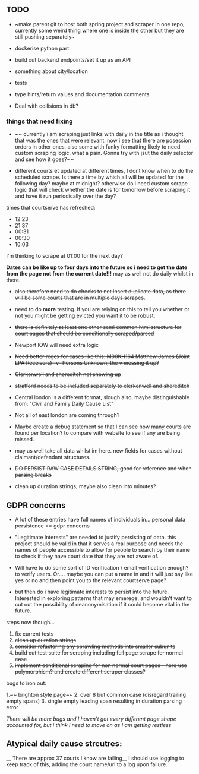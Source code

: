 ## TODO

 
- ~make parent git to host both spring project and scraper in one repo, currently some weird thing where one is inside the other but they are still pushing separately~ 

- dockerise python part

- build out backend endpoints/set it up as an API
- something about city/location
- tests
- type hints/return values and documentation comments
- Deal with collisions in db?




### things that need fixing
- ~~ currently i am scraping just links with daily in the title as i thought that was the ones that were relevant. now i see that there are posession orders in other ones, also some with funky formatting likely to need custom scraping logic. what a pain. Gonna try with jsut the daily selector and see how it goes?~~

- different courts et updated at different times, I dont know when to do the scheduled scrape. Is there a time by which all will be updated for the following day? maybe at midnight? otherwise do i need custom scrape logic that will check whether the date is for tomorrow before scraping it and have it run periodically over the day? <br>

times that courtserve has refreshed:
- 12:23
- 21:37
- 00:31
- 00:30
- 10:03

I'm thinking to scrape at 01:00 for the next day?

**Dates can be like up to four days into the future so i need to get the date from the page not from the current date!!!** may as well not do daily whilst in there.
- ~~also therefore need to do checks to not insert duplicate data, as there will be some courts that are in multiple days scrapes.~~

- need to do __more__ testing. If you are relying on this to tell you whether or not you might be getting evicted you want it to be robust.

- ~~there is definitely at least one other semi common html structure for court pages that should be conditionally scraped/parsed~~

- Newport IOW will need extra logic

- ~~Need better regex for cases like this: M00KH164 Matthew James (Joint LPA Receivers) -v- Persons Unknown, the v messing it up?~~

- ~~Clerkenwell and shoreditch not showing up~~

- ~~stratford needs to be included separately to clerkenwell and shoreditch~~

- Central london is a different format, slough also, maybe distinguishable from: "Civil and Family Daily Cause List"

- Not all of east london are coming through?

- Maybe create a debug statement so that I can see how many courts are found per location? to compare with website to see if any are being missed.

- may as well take all data whilst im here. new fields for cases without claimant/defendant structures.

- ~~DO PERSIST RAW CASE DETAILS STRING, good for reference and when parsing breaks~~

- clean up duration strings, maybe also clean into minutes?

## GDPR concerns

- A lot of these entries have full names of individuals in... personal data persistence == gdpr concerns

- "Legitimate Interests" are needed to justify persisting of data. this project should be valid in that it serves a real purpose and needs the names of people accessible to allow for people to search by their name to check if they have court date that they are not aware of.

- Will have to do some sort of ID verification / email verification enough? to verify users. Or.... maybe you can put a name in and it will just say like yes or no and then point you to the relevant courtserve page?

- but then do i have legitimate interests to persist into the future. Interested in exploring patterns that may emerege, and wouldn't want to cut out the possibility of deanonymisation if it could become vital in the future.

steps now though...

1. ~~fix current tests~~
2. ~~clean up duration strings~~
3. ~~consider refactoring any sprawling methods into smaller subunits~~
4. ~~build out test suite for scraping including full page scrape for normal case~~
5. ~~implement conditional scraping for non normal court pages - here use polymorphism? and create different scraper classes?~~

bugs to iron out: 

1.~~ brighton style page~~
2. over 8 but common case (disregard trailing empty spans)
3. single empty leading span resulting in duration parsing error

_There will be more bugs and I haven't got every different page shape accounted for, but i think i need to move on as I am getting restless_


## Atypical daily cause strcutres:

__ There are approx 37 courts I know are failing__
 I should use logging to keep track of this, adding the court name/url to a log upon failure.



